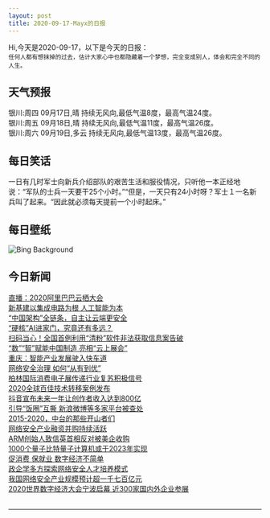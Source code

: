 ```yaml
---
layout: post
title: 2020-09-17-Mayx的日报
---
```


Hi,今天是2020-09-17，以下是今天的日报：<br><small>
任何人都有想抹掉的过去，估计大家心中也都隐藏着一个梦想，完全变成别人，体会和完全不同的人生。</small><!--more-->
## 天气预报
银川:周四 09月17日,晴 持续无风向,最低气温8度，最高气温24度。<br>银川:周五 09月18日,晴 持续无风向,最低气温11度，最高气温26度。<br>银川:周六 09月19日,多云 持续无风向,最低气温13度，最高气温26度。
## 每日笑话
一日有几时军士向新兵介绍部队的艰苦生活和服役情况，只听他一本正经地说：“军队的士兵一天要干25个小时。”“但是，一天只有24小时呀？军士１一名新兵叫了起来。“因此就必须每天提前一个小时起床。”
## 每日壁纸
![Bing Background](https://cn.bing.com/th?id=OHR.CityofGuanajuato_EN-US1849642207_1920x1080.jpg&rf=LaDigue_1920x1080.jpg&pid=hp "Guanajuato, Mexico (© AI NISHINO/Alamy)")
## 今日新闻

[直播：2020阿里巴巴云栖大会](http://it.people.com.cn/n1/2020/0917/c1009-31865085.html)   
[新基建以集成电路为根 人工智能为本](http://it.people.com.cn/n1/2020/0917/c1009-31864489.html)   
[“中国架构”全链条，自主让云端更安全](http://it.people.com.cn/n1/2020/0917/c1009-31864487.html)   
[“硬核”AI进家门，究竟还有多远？](http://it.people.com.cn/n1/2020/0917/c1009-31864632.html)   
[扫码当心！全国首例利用“清粉”软件非法获取信息案告破](http://it.people.com.cn/n1/2020/0917/c1009-31864638.html)   
[“数”“智”赋能中国制造 亮相“云上展会”](http://it.people.com.cn/n1/2020/0917/c1009-31864646.html)   
[重庆：智能产业发展驶入快车道](http://it.people.com.cn/n1/2020/0917/c1009-31864661.html)   
[网络安全治理 如何“从有到优”](http://it.people.com.cn/n1/2020/0917/c1009-31864665.html)   
[柏林国际消费电子展传递行业复苏积极信号](http://it.people.com.cn/n1/2020/0917/c1009-31864669.html)   
[2020全球百佳技术转移案例发布](http://it.people.com.cn/n1/2020/0917/c1009-31864520.html)   
[抖音宣布未来一年让创作者收入达到800亿](http://it.people.com.cn/n1/2020/0917/c1009-31864497.html)   
[引导“饭圈”互撕 新浪微博等多家平台被查处](http://it.people.com.cn/n1/2020/0917/c1009-31864491.html)   
[2015-2020，中台的那些开山者们](http://it.people.com.cn/n1/2020/0917/c1009-31864578.html)   
[网络安全产业融资并购持续活跃](http://it.people.com.cn/n1/2020/0917/c1009-31864573.html)   
[ARM创始人致信英首相反对被美企收购](http://it.people.com.cn/n1/2020/0917/c1009-31864529.html)   
[1000个量子比特量子计算机或于2023年实现](http://it.people.com.cn/n1/2020/0917/c1009-31864527.html)   
[促消费 保就业 数字经济不简单](http://it.people.com.cn/n1/2020/0917/c1009-31864579.html)   
[政企学多方探索网络安全人才培养模式](http://it.people.com.cn/n1/2020/0917/c1009-31864645.html)   
[我国网络安全产业规模预计超一千七百亿元](http://it.people.com.cn/n1/2020/0917/c1009-31864666.html)   
[2020世界数字经济大会宁波启幕 近300家国内外企业参展](http://it.people.com.cn/n1/2020/0917/c1009-31864548.html)   
<br />

***

<small></small>
